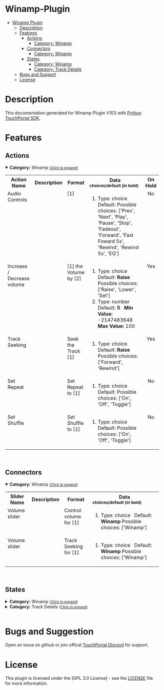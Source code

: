 
# Winamp-Plugin
- [Winamp Plugin](#Winamp-Plugin)
  - [Description](#description)
  - [Features](#Features)
    - [Actions](#actions)
        - [Category: Winamp](#tp.plugin.Winamp.mainactions)
    - [Connectors](#connectors)
        - [Category: Winamp](#tp.plugin.Winamp.mainconnectors)
    - [States](#states)
        - [Category: Winamp](#tp.plugin.Winamp.mainstates)
        - [Category: Track Details](#tp.plugin.Winamp.trackDetailsstates)
  - [Bugs and Support](#bugs-and-suggestion)
  - [License](#license)
  
# Description

This documentation generated for Winamp Plugin V103 with [Python TouchPortal SDK](https://github.com/KillerBOSS2019/TouchPortal-API).
# Features

## Actions
<details open id='tp.plugin.Winamp.mainactions'><summary><b>Category:</b> Winamp <small><ins>(Click to expand)</ins></small></summary><table>
<tr valign='buttom'><th>Action Name</th><th>Description</th><th>Format</th><th nowrap>Data<br/><div align=left><sub>choices/default (in bold)</th><th>On<br/>Hold</sub></div></th></tr>
<tr valign='top'><td>Audio Controls</td><td> </td><td>[1]</td><td><ol start=1><li>Type: choice &nbsp; 
Default: <b></b> Possible choices: ['Prev', 'Next', 'Play', 'Pause', 'Stop', 'Fadeout', 'Forward', 'Fast Foward 5s', 'Rewind', 'Rewind 5s', 'EQ']</li>
</ol></td>
<td align=center>No</td>
<tr valign='top'><td>Increase / Decrease volume</td><td> </td><td>[1] the Volume by [2]</td><td><ol start=1><li>Type: choice &nbsp; 
Default: <b>Raise</b> Possible choices: ['Raise', 'Lower', 'Set']</li>
<li>Type: number &nbsp; 
Default: <b>5</b> &nbsp; <b>Min Value:</b> -2147483648 &nbsp; <b>Max Value:</b> 100</li>
</ol></td>
<td align=center>Yes</td>
<tr valign='top'><td>Track Seeking</td><td> </td><td>Seek the Track [1]</td><td><ol start=1><li>Type: choice &nbsp; 
Default: <b>Raise</b> Possible choices: ['Forward', 'Rewind']</li>
</ol></td>
<td align=center>Yes</td>
<tr valign='top'><td>Set Repeat</td><td> </td><td>Set Repeat to [1]</td><td><ol start=1><li>Type: choice &nbsp; 
Default: <b></b> Possible choices: ['On', 'Off', 'Toggle']</li>
</ol></td>
<td align=center>No</td>
<tr valign='top'><td>Set Shuffle</td><td> </td><td>Set Shuffle to [1]</td><td><ol start=1><li>Type: choice &nbsp; 
Default: <b></b> Possible choices: ['On', 'Off', 'Toggle']</li>
</ol></td>
<td align=center>No</td>
</tr></table></details>
<br>

## Connectors
<details open id='tp.plugin.Winamp.mainconnectors'><summary><b>Category:</b> Winamp <small><ins>(Click to expand)</ins></small></summary><table>
<tr valign='buttom'><th>Slider Name</th><th>Description</th><th>Format</th><th nowrap>Data<br/><div align=left><sub>choices/default (in bold)</th></tr>
<tr valign='top'><td>Volume slider</td><td> </td><td>Control volume for [1]</td><td><ol start=1><li>Type: choice &nbsp; 
Default: <b>Winamp</b> Possible choices: ['Winamp']</li>
</ol></td>
<tr valign='top'><td>Volume slider</td><td> </td><td>Track Seeking for [1]</td><td><ol start=1><li>Type: choice &nbsp; 
Default: <b>Winamp</b> Possible choices: ['Winamp']</li>
</ol></td>
</table></details>
<br>

## States
<details id='tp.plugin.Winamp.mainstates'><summary><b>Category:</b> Winamp <small><ins>(Click to expand)</ins></small></summary>


| Id | Description | DefaultValue | parentGroup |
| --- | --- | --- | --- |
| .state.Winamp_Status | Winamp | Winamp.exe Status |  |   |
| .state.playingStatus | Winamp | Playing Status |  |   |
| .state.currentVolume | Winamp | Current Volume |  |   |
| .state.repeatStatus | Winamp | Repeat Status |  |   |
| .state.shuffleStatus | Winamp | Shuffle Status |  |   |
| .state.totalTracks | Winamp | Total Tracks |  |   |
</details>

<details id='tp.plugin.Winamp.trackDetailsstates'><summary><b>Category:</b> Track Details <small><ins>(Click to expand)</ins></small></summary>


| Id | Description | DefaultValue | parentGroup |
| --- | --- | --- | --- |
| .state.currentTrack.Title | Winamp | Current Track Title |  |   |
| .state.currentTrack.Length | Winamp | Current Track Length |  |   |
| .state.currentTrack.Playtime | Winamp | Current Track Time Playing |  |   |
| .state.currentTrack.TimeLeft | Winamp | Current Track Time Left |  |   |
</details>

<br>

# Bugs and Suggestion
Open an issue on github or join offical [TouchPortal Discord](https://discord.gg/MgxQb8r) for support.


# License
This plugin is licensed under the [GPL 3.0 License] - see the [LICENSE](LICENSE) file for more information.

